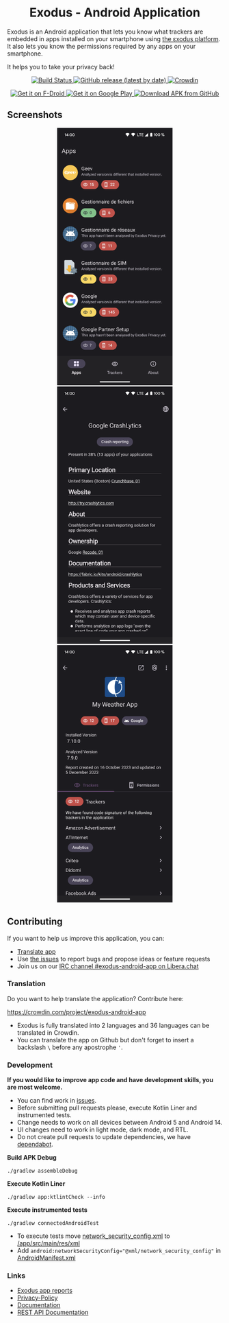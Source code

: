 <h1 align="center">Exodus - Android Application</h1>

Exodus is an Android application that lets you know what trackers are embedded in apps installed on your smartphone using [the εxodus platform](https://github.com/Exodus-Privacy/exodus). It also lets you know the permissions required by any apps on your smartphone.

It helps you to take your privacy back!

<p align="center">
  <a href="https://github.com/Exodus-Privacy/exodus-android-app/actions/workflows/main.yml">
    <img src="https://github.com/Exodus-Privacy/exodus-android-app/actions/workflows/main.yml/badge.svg?branch=master" alt="Build Status"/>
  </a>
  <a href="https://github.com/Exodus-Privacy/exodus-android-app/releases">
    <img src="https://img.shields.io/github/v/release/Exodus-Privacy/exodus-android-app" alt="GitHub release (latest by date)"/>
  </a>
  <a href="https://crowdin.com/project/exodus-android-app">
    <img src="https://badges.crowdin.net/exodus-android-app/localized.svg" alt="Crowdin"/>
  </a>
</p>

<p align="center">
  <a href="https://f-droid.org/packages/org.eu.exodus_privacy.exodusprivacy/">
    <img src="https://fdroid.gitlab.io/artwork/badge/get-it-on.png" alt="Get it on F-Droid" height="80"/>
  </a>
  <a href="https://play.google.com/store/apps/details?id=org.eu.exodus_privacy.exodusprivacy">
    <img src='https://play.google.com/intl/en_us/badges/static/images/badges/en_badge_web_generic.png' alt='Get it on Google Play' height="80"/>
  </a>
  <a href="https://github.com/Exodus-Privacy/exodus-android-app/releases/latest/">
    <img src="https://user-images.githubusercontent.com/663460/26973090-f8fdc986-4d14-11e7-995a-e7c5e79ed925.png" alt="Download APK from GitHub" height="80">
  </a>
</p>

## Screenshots

<p align="center">
  <a href="./fastlane/metadata/android/en-US/images/phoneScreenshots/app_list.png">
    <img src="https://github.com/Exodus-Privacy/exodus-android-app/blob/master/fastlane/metadata/android/en-US/images/phoneScreenshots/app_list.png" height="600">
  </a>
  <a href="./fastlane/metadata/android/en-US/images/phoneScreenshots/tracker1.png">
    <img src="https://github.com/Exodus-Privacy/exodus-android-app/blob/master/fastlane/metadata/android/en-US/images/phoneScreenshots/tracker1.png" height="600">
  </a>
  <a href="./fastlane/metadata/android/en-US/images/phoneScreenshots/report2.png">
    <img src="https://github.com/Exodus-Privacy/exodus-android-app/blob/master/fastlane/metadata/android/en-US/images/phoneScreenshots/report2.png" height="600">
  </a>
</p>

## Contributing

If you want to help us improve this application, you can:
- [Translate app](https://github.com/Exodus-Privacy/exodus-android-app#translation)
- Use [the issues](https://github.com/Exodus-Privacy/exodus-android-app/issues) to report bugs and propose ideas or feature requests
- Join us on our [IRC channel #exodus-android-app on Libera.chat](https://web.libera.chat/?nick=webguest?#exodus-android-app)


### Translation

Do you want to help translate the application? Contribute here:

https://crowdin.com/project/exodus-android-app

- Exodus is fully translated into 2 languages and 36 languages can be translated in Crowdin.
- You can translate the app on Github but don't forget to insert a backslash `\` before any apostrophe `'`.

### Development

**If you would like to improve app code and have development skills, you are most welcome.**
- You can find work in [issues](https://github.com/Exodus-Privacy/exodus-android-app/issues).
- Before submitting pull requests please, execute Kotlin Liner and instrumented tests.
- Change needs to work on all devices between Android 5 and Android 14.
- UI changes need to work in light mode, dark mode, and RTL.
- Do not create pull requests to update dependencies, we have [dependabot](https://github.com/Exodus-Privacy/exodus-android-app/blob/master/.github/dependabot.yml).

**Build APK Debug**

```
./gradlew assembleDebug
```

**Execute Kotlin Liner**

```
./gradlew app:ktlintCheck --info
```

**Execute instrumented tests**

```
./gradlew connectedAndroidTest
```

- To execute tests move [network_security_config.xml](/doc/network_security_config.xml) to [/app/src/main/res/xml](/app/src/main/res/xml)
- Add ```android:networkSecurityConfig="@xml/network_security_config"``` in [AndroidManifest.xml](/app/src/main/AndroidManifest.xml)

### Links

- [Exodus app reports](https://reports.exodus-privacy.eu.org/fr/reports/org.eu.exodus_privacy.exodusprivacy/latest/)
- [Privacy-Policy](https://exodus-privacy.eu.org/en/page/privacy-policy/)
- [Documentation](https://github.com/Exodus-Privacy/exodus-android-app/tree/master/doc)
- [REST API Documentation](https://github.com/Exodus-Privacy/exodus/blob/v1/doc/api.md)
